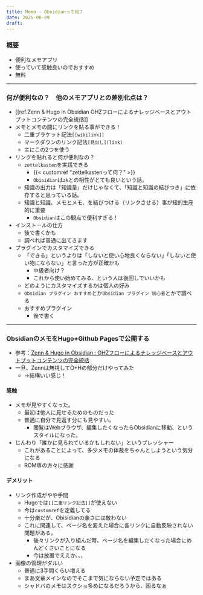 ```yaml
---
title: Memo - Obsidianって何？
date: 2025-06-09
draft:
---
```



### 概要
- 便利なメモアプリ
- 使っていて感触良いのでおすすめ
- 無料
---
### 何が便利なの？　他のメモアプリとの差別化点は？
- [[ref.Zenn & Hugo in Obsidian  OHZフローによるナレッジベースとアウトプットコンテンツの完全統括]]
- メモとメモの間にリンクを貼る事ができる！
	- 二重ブラケット記法`[[wikilink]]`
	- マークダウンのリンク記法`[見出し](link)`
	- 主にこの2つを使う
- リンクを貼れると何が便利なの？
	- `zettelkasten`を実践できる
		- {{< customref "zettelkastenって何？" >}}
		- `Obisidian`は`zk`との相性がとても良いという話。
	- 知識の出力は「知識量」だけじゃなくて、「知識と知識の結びつき」に依存すると思っている話。
	- 知識と知識、メモとメモ、を結びつける（リンクさせる）事が知的生産的に重要
		- `Obsidian`はこの観点で便利すぎる！
- インストールの仕方
	- 後で書くかも
	- 調べれば普通に出てきます
- プラグインでカスタマイズできる
	- 「できる」というよりは「しないと使い心地良くならない」「しないと使い物にならない」と言った方が正確かも
		- 中級者向け？
		- これから使い始めてみる、という人は後回しでいいかも
	- どのようにカスタマイズするかは個人の好み
	- `Obsidian プラグイン おすすめ`とか`Obsidian プラグイン 初心者`とかで調べる
	- おすすめプラグイン
		- 後で書く
---
### ObsidianのメモをHugo+Github Pagesで公開する
- 参考：[Zenn & Hugo in Obsidian : OHZフローによるナレッジベースとアウトプットコンテンツの完全統括](https://zenn.dev/estra/articles/ohzflow-zenn-hugo-obsidian)
- 一旦、Zennは無視してO+Hの部分だけやってみた
	- →結構いい感じ！
#### 感触
- メモが見やすくなった。    
	- 最初は他人に見せるためのものだった
	- 普通に自分で見返す分にも見やすい。
		- 閲覧はWebブラウザ、編集したくなったらObsidianに移動、というスタイルになった。
- じんわり「誰かに見られているかもしれない」というプレッシャー
	- これがあることによって、多少メモの体裁をちゃんとしようという気分になる
	- ROM専の方々に感謝
#### デメリット
- リンク作成がやや手間
	- Hugoでは`[[二重リンク記法]]`が使えない
	- 今は`customref`を定義してる
	- 十分楽だが、Obisidianの楽さには敵わない
	- これに関連して、ページ名を変えた場合に各リンクに自動反映されない問題がある。
		- 後々リンクが入り組んだ時、ページ名を編集したくなった場合にめんどくさいことになる
		- 今は放置でええか、、、
- 画像の管理がダルい
	- 普通に3手間くらい増える
	- まあ文章メインなのでそこまで気にならない予定ではある
	- シャドバのメモはスクショ多めになるだろうから、困るなぁ